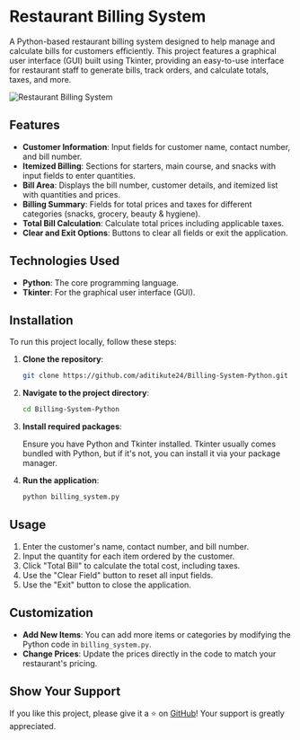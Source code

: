 
# Restaurant Billing System

A Python-based restaurant billing system designed to help manage and calculate bills for customers efficiently. This project features a graphical user interface (GUI) built using Tkinter, providing an easy-to-use interface for restaurant staff to generate bills, track orders, and calculate totals, taxes, and more.

![Restaurant Billing System](https://github.com/user-attachments/assets/27966e98-0a56-4239-a07c-c23f4c42e581)

## Features

- **Customer Information**: Input fields for customer name, contact number, and bill number.
- **Itemized Billing**: Sections for starters, main course, and snacks with input fields to enter quantities.
- **Bill Area**: Displays the bill number, customer details, and itemized list with quantities and prices.
- **Billing Summary**: Fields for total prices and taxes for different categories (snacks, grocery, beauty & hygiene).
- **Total Bill Calculation**: Calculate total prices including applicable taxes.
- **Clear and Exit Options**: Buttons to clear all fields or exit the application.
  
## Technologies Used

- **Python**: The core programming language.
- **Tkinter**: For the graphical user interface (GUI).

## Installation

To run this project locally, follow these steps:

1. **Clone the repository**:

   ```bash
   git clone https://github.com/aditikute24/Billing-System-Python.git
   ```

2. **Navigate to the project directory**:

   ```bash
   cd Billing-System-Python
   ```

3. **Install required packages**:

   Ensure you have Python and Tkinter installed. Tkinter usually comes bundled with Python, but if it's not, you can install it via your package manager.

4. **Run the application**:

   ```bash
   python billing_system.py
   ```

## Usage

1. Enter the customer's name, contact number, and bill number.
2. Input the quantity for each item ordered by the customer.
3. Click "Total Bill" to calculate the total cost, including taxes.
4. Use the "Clear Field" button to reset all input fields.
5. Use the "Exit" button to close the application.

## Customization

- **Add New Items**: You can add more items or categories by modifying the Python code in `billing_system.py`.
- **Change Prices**: Update the prices directly in the code to match your restaurant's pricing.

## Show Your Support

If you like this project, please give it a ⭐️ on [GitHub](https://github.com/aditikute24/Billing-System-Python)! Your support is greatly appreciated.
